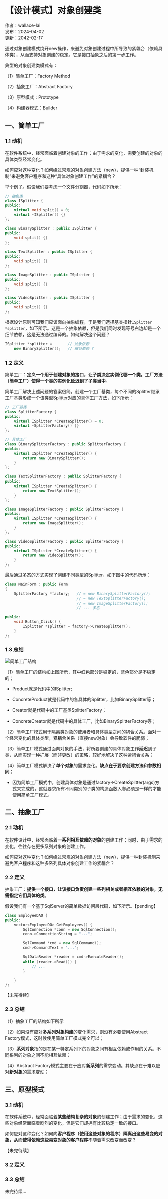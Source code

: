 # 【设计模式】对象创建类

作者：wallace-lai <br>
发布：2024-04-02 <br>
更新：2042-02-17 <br>

通过对象创建模式绕开new操作，来避免对象创建过程中所导致的紧耦合（依赖具体类），从而支持对象创建的稳定。它是接口抽象之后的第一步工作。

典型的对象创建类模式有：

（1）简单工厂：Factory Method

（2）抽象工厂：Abstract Factory

（3）原型模式：Prototype

（4）构建器模式：Builder


## 一、简单工厂
### 1.1 动机

在软件系统中，经常面临着创建对象的工作；由于需求的变化，需要创建的对象的具体类型经常变化。

如何应对这种变化？如何绕过常规的对象创建方法（new），提供一种“封装机制”来避免客户程序和这种“具体对象创建工作”的紧耦合？

举个例子。假设我们要考虑一个文件分割器，代码如下所示：

```cpp
// 抽象类
class ISplitter {
public:
    virtual void split() = 0;
    virtual ~ISplitter() {}
};

class BinarySplitter : public ISplitter {
public:
    void split() {}
};

class TextSplitter : public ISplitter {
public:
    void split() {}
};

class ImageSplitter : public ISplitter {
public:
    void split() {}
};

class VideoSplitter : public ISplitter {
public:
    void split() {}
};
```

根据设计原则可知我们应该面向抽象编程，于是我们选择基类指针`ISplitter *splitter`，如下所示。这是一个抽象依赖，但是我们同时发现等号右边却是一个细节依赖，这是无法通过编译的。如何解决这个问题？

```cpp
ISplitter *splitter =       // 抽象依赖
    new BinarySplitter();   // 细节依赖 ?
```

### 1.2 定义

简单工厂：**定义一个用于创建对象的接口，让子类决定实例化哪一个类。工厂方法（简单工厂）使得一个类的实例化延迟到了子类当中**。

简单工厂解决上述问题的答案很简，创建一个工厂基类，每个不同的Splitter继承工厂基类形成一个该类型Splitter对应的具体工厂方法，如下所示：

```cpp
// 工厂基类
class SplitterFactory {
public:
    virtual ISplitter *CreateSplitter() = 0;
    virtual ~SplitterFactory() {}
};

// 具体工厂
class BinarySplitterFactory : public SplitterFactory {
public:
    virtual ISplitter *CreateSplitter() {
        return new BinarySplitter();
    }
};

class TextSplitterFactory : public SplitterFactory {
public:
    virtual ISplitter *CreateSplitter() {
        return new TextSplitter();
    }
};

class ImageSplitterFactory : public SplitterFactory {
public:
    virtual ISplitter *CreateSplitter() {
        return new ImageSplitter();
    }
};

class VideoSplitterFactory : public SplitterFactory {
public:
    virtual ISplitter *CreateSplitter() {
        return new VideoSplitter();
    }
};
```

最后通过多态的方式实现了创建不同类型的Splitter，如下图中的代码所示：

```cpp
class MainForm : public Form
{
    SplitterFactory *factory;   // = new BinarySplitterFactory();
                                // = new TextSplitterFactory();
                                // = new ImageSplitterFactory();
                                // ... 多态

public:
    void Button_Click() {
        ISplitter *splitter = factory->CreateSplitter();
    }
};
```

### 1.3 总结

![简单工厂结构](../media/images/SoftwareDesign/design-pattern7.png)

（1）简单工厂的结构如上图所示，其中红色部分是稳定的，蓝色部分是不稳定的；

- Product就是代码中的ISplitter;

- ConcreteProduct就是代码中的各具体的Splitter，比如BinarySplitter等；

- Creator就是代码中的工厂基类SplitterFactory；

- ConcreteCreator就是代码中的具体工厂，比如BinarySplitterFactory等；

（2）简单工厂模式用于隔离类对象的使用者和具体类型之间的耦合关系。面对一个经常变化的具体类型，紧耦合关系（直接new对象）会导致软件的脆弱；

（3）简单工厂模式通过面向对象的手法，将所要创建的具体对象工作**延迟**到子类，从而实现一种扩展（而非更改）的策略，较好地解决了这种紧耦合关系；

（4）简单工厂模式解决了**单个对象**的需求变化。**缺点在于要求创建方法和参数相同**；

- 因为简单工厂模式中，创建具体对象是通过factory->CreateSplitter(args)方式来完成的，这就要求所有不同类别的子类的构造函数入参必须是一样的才能使用简单工厂模式。


## 二、抽象工厂

### 2.1 动机
在软件设计中，经常面临着**一系列相互依赖的对象**的创建工作；同时，由于需求的变化，往往存在更多系列对象的创建工作。

如何应对这种变化？如何绕过常规的对象创建方法（new），提供一种封装机制来避免客户程序和这种多系列具体对象创建工作的紧耦合？

### 2.2 定义
抽象工厂：**提供一个接口，让该接口负责创建一些列相关或者相互依赖的对象，无需指定它们具体的类**。


假设我们有一个基于SqlServer的简单数据访问层代码，如下所示。【pending】

```cpp
class EmployeeDAO {
public:
    vector<EmployeeDO> GetEmployees() {
        SqlConnection *conn = new SqlConnection();
        conn->ConnectionString = "...";

        SqlCommand *cmd = new SqlCommand();
        cmd->CommandText = "...";

        SqlDataReader *reader = cmd->ExecuteReader();
        while (reader->Read()) {
            // ...
        }

    }
};
```

【未完待续】

### 2.3 总结

（1）抽象工厂的结构如下所示

（2）如果没有应对**多系列对象构建**的变化需求，则没有必要使用Abstract Factory模式，这时候使用简单工厂模式完全可以；

（3）**系列对象**指的是在某一特定系列下的对象之间有相互依赖或作用的关系。不同系列的对象之间不能相互依赖；

（4）Abstract Factory模式主要在于应对**新系列**的需求变动。其缺点在于难以应对**新对象**的需求变动；


## 三、原型模式

### 3.1 动机

在软件系统中，经常面临着**某些结构复杂的对象**的创建工作；由于需求的变化，这些对象经常面临着剧烈的变化，但是它们却拥有比较稳定一致的接口。

如何应对这种变化？如何向**客户程序（使用这些对象的程序）**隔离出这些易变的对象，从而使得**依赖这些易变对象的客户程序**不随着需求改变而改变？

【未完待续】

### 3.2 定义

### 3.3 总结

未完待续...